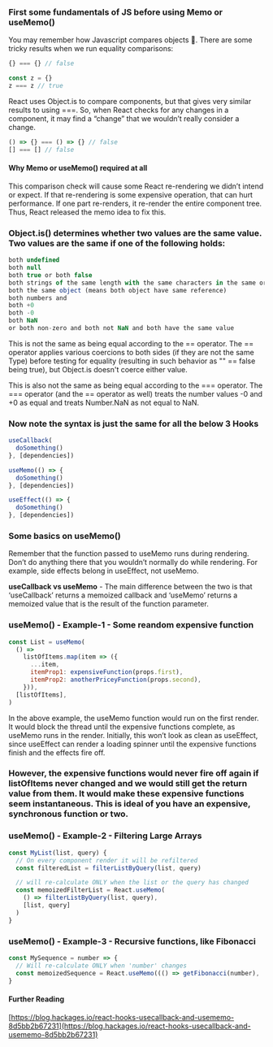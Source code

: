 ### First some fundamentals of JS before using Memo or useMemo()

You may remember how Javascript compares objects 🥴. There are some tricky results when we run equality comparisons:

```js
{} === {} // false

const z = {}
z === z // true

```

React uses Object.is to compare components, but that gives very similar results to using ===. So, when React checks for any changes in a component, it may find a “change” that we wouldn’t really consider a change.

```js
() => {} === () => {} // false
[] === [] // false

```

#### Why Memo or useMemo() required at all

This comparison check will cause some React re-rendering we didn’t intend or expect. If that re-rendering is some expensive operation, that can hurt performance. If one part re-renders, it re-render the entire component tree. Thus, React released the memo idea to fix this.

### Object.is() determines whether two values are the same value. Two values are the same if one of the following holds:

```js
both undefined
both null
both true or both false
both strings of the same length with the same characters in the same order
both the same object (means both object have same reference)
both numbers and
both +0
both -0
both NaN
or both non-zero and both not NaN and both have the same value

```

This is not the same as being equal according to the == operator. The == operator applies various coercions to both sides (if they are not the same Type) before testing for equality (resulting in such behavior as "" == false being true), but Object.is doesn't coerce either value.

This is also not the same as being equal according to the === operator. The === operator (and the == operator as well) treats the number values -0 and +0 as equal and treats Number.NaN as not equal to NaN.

### Now note the syntax is just the same for all the below 3 Hooks

```js
useCallback(
  doSomething()
}, [dependencies])

useMemo(() => {
  doSomething()
}, [dependencies])

useEffect(() => {
  doSomething()
}, [dependencies])

```

### Some basics on useMemo()

Remember that the function passed to useMemo runs during rendering. Don’t do anything there that you wouldn’t normally do while rendering. For example, side effects belong in useEffect, not useMemo.

**useCallback vs useMemo** - The main difference between the two is that ‘useCallback’ returns a memoized callback and ‘useMemo’ returns a memoized value that is the result of the function parameter.

### useMemo() - Example-1 - Some reandom expensive function

```js
const List = useMemo(
  () =>
    listOfItems.map(item => ({
      ...item,
      itemProp1: expensiveFunction(props.first),
      itemProp2: anotherPriceyFunction(props.second),
    })),
  [listOfItems],
)
```

In the above example, the useMemo function would run on the first render. It would block the thread until the expensive functions complete, as useMemo runs in the render. Initially, this won’t look as clean as useEffect, since useEffect can render a loading spinner until the expensive functions finish and the effects fire off.

### However, the expensive functions would never fire off again if listOfItems never changed and we would still get the return value from them. It would make these expensive functions seem instantaneous. This is ideal of you have an expensive, synchronous function or two.

### useMemo() - Example-2 - Filtering Large Arrays

```js
const MyList(list, query) {
  // On every component render it will be refiltered
  const filteredList = filterListByQuery(list, query)

  // will re-calculate ONLY when the list or the query has changed
  const memoizedFilterList = React.useMemo(
    () => filterListByQuery(list, query),
    [list, query]
  )
}
```

### useMemo() - Example-3 - Recursive functions, like Fibonacci

```js
const MySequence = number => {
  // Will re-calculate ONLY when 'number' changes
  const memoizedSequence = React.useMemo((() => getFibonacci(number),   [number])
}

```

#### Further Reading

[https://blog.hackages.io/react-hooks-usecallback-and-usememo-8d5bb2b67231](https://blog.hackages.io/react-hooks-usecallback-and-usememo-8d5bb2b67231)
